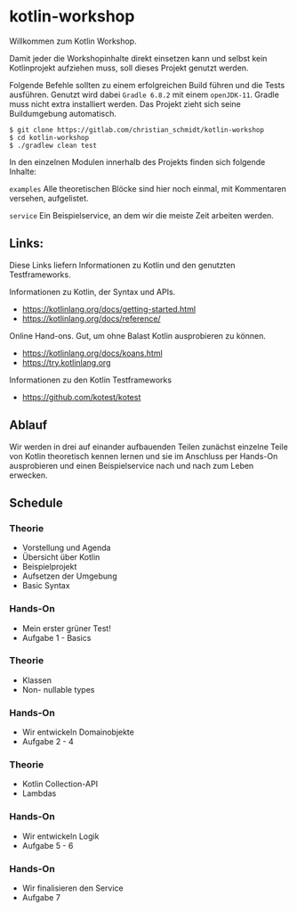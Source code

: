 # kotlin-workshop

Willkommen zum Kotlin Workshop.

Damit jeder die Workshopinhalte direkt einsetzen kann und selbst kein Kotlinprojekt aufziehen muss, 
soll dieses Projekt genutzt werden.

Folgende Befehle sollten zu einem erfolgreichen Build führen und die Tests ausführen. Genutzt wird dabei 
`Gradle 6.8.2` mit einem `openJDK-11`. Gradle muss nicht extra installiert werden. Das Projekt zieht sich 
seine Buildumgebung automatisch.

    $ git clone https://gitlab.com/christian_schmidt/kotlin-workshop
    $ cd kotlin-workshop
    $ ./gradlew clean test

In den einzelnen Modulen innerhalb des Projekts finden sich folgende Inhalte: 

`examples` Alle theoretischen Blöcke sind hier noch einmal, mit Kommentaren versehen, aufgelistet.  

`service` Ein Beispielservice, an dem wir die meiste Zeit arbeiten werden. 

## Links:

Diese Links liefern Informationen zu Kotlin und den genutzten Testframeworks.

Informationen zu Kotlin, der Syntax und APIs.  
* https://kotlinlang.org/docs/getting-started.html
* https://kotlinlang.org/docs/reference/

Online Hand-ons. Gut, um ohne Balast Kotlin ausprobieren zu können.
* https://kotlinlang.org/docs/koans.html
* https://try.kotlinlang.org

Informationen zu den Kotlin Testframeworks
* https://github.com/kotest/kotest


## Ablauf

Wir werden in drei auf einander aufbauenden Teilen zunächst einzelne Teile von Kotlin theoretisch kennen lernen 
und sie im Anschluss per Hands-On ausprobieren und einen Beispielservice nach und nach zum Leben erwecken.

## Schedule
 
### Theorie
* Vorstellung und Agenda
* Übersicht über Kotlin
* Beispielprojekt
* Aufsetzen der Umgebung
* Basic Syntax

### Hands-On
* Mein erster grüner Test!
* Aufgabe 1 - Basics

### Theorie
* Klassen
* Non- nullable types

### Hands-On
* Wir entwickeln Domainobjekte
* Aufgabe 2 - 4

### Theorie
* Kotlin Collection-API
* Lambdas

### Hands-On
* Wir entwickeln Logik
* Aufgabe 5 - 6

### Hands-On
* Wir finalisieren den Service
* Aufgabe 7 